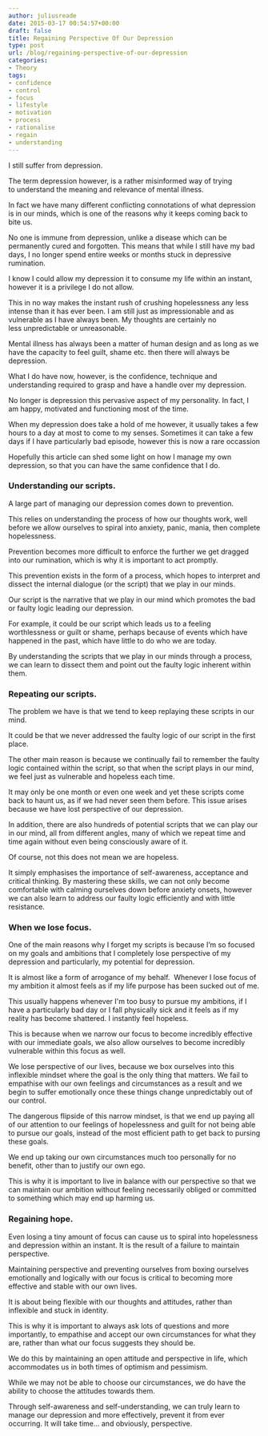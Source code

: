 ```yaml
---
author: juliusreade
date: 2015-03-17 00:54:57+00:00
draft: false
title: Regaining Perspective Of Our Depression
type: post
url: /blog/regaining-perspective-of-our-depression
categories:
- Theory
tags:
- confidence
- control
- focus
- lifestyle
- motivation
- process
- rationalise
- regain
- understanding
---
```


I still suffer from depression.

The term depression however, is a rather misinformed way of trying to understand the meaning and relevance of mental illness.

In fact we have many different conflicting connotations of what depression is in our minds, which is one of the reasons why it keeps coming back to bite us.

<!-- more -->

No one is immune from depression, unlike a disease which can be permanently cured and forgotten. This means that while I still have my bad days, I no longer spend entire weeks or months stuck in depressive rumination.

I know I could allow my depression it to consume my life within an instant, however it is a privilege I do not allow.

This in no way makes the instant rush of crushing hopelessness any less intense than it has ever been. I am still just as impressionable and as vulnerable as I have always been. My thoughts are certainly no less unpredictable or unreasonable.

Mental illness has always been a matter of human design and as long as we have the capacity to feel guilt, shame etc. then there will always be depression.

What I do have now, however, is the confidence, technique and understanding required to grasp and have a handle over my depression.

No longer is depression this pervasive aspect of my personality. In fact, I am happy, motivated and functioning most of the time.

When my depression does take a hold of me however, it usually takes a few hours to a day at most to come to my senses. Sometimes it can take a few days if I have particularly bad episode, however this is now a rare occassion

Hopefully this article can shed some light on how I manage my own depression, so that you can have the same confidence that I do.


### Understanding our scripts.


A large part of managing our depression comes down to prevention.

This relies on understanding the process of how our thoughts work, well before we allow ourselves to spiral into anxiety, panic, mania, then complete hopelessness.

Prevention becomes more difficult to enforce the further we get dragged into our rumination, which is why it is important to act promptly.

This prevention exists in the form of a process, which hopes to interpret and dissect the internal dialogue (or the script) that we play in our minds.

Our script is the narrative that we play in our mind which promotes the bad or faulty logic leading our depression.

For example, it could be our script which leads us to a feeling worthlessness or guilt or shame, perhaps because of events which have happened in the past, which have little to do who we are today.

By understanding the scripts that we play in our minds through a process, we can learn to dissect them and point out the faulty logic inherent within them.


### Repeating our scripts.


The problem we have is that we tend to keep replaying these scripts in our mind.

It could be that we never addressed the faulty logic of our script in the first place.

The other main reason is because we continually fail to remember the faulty logic contained within the script, so that when the script plays in our mind, we feel just as vulnerable and hopeless each time.

It may only be one month or even one week and yet these scripts come back to haunt us, as if we had never seen them before. This issue arises because we have lost perspective of our depression.

In addition, there are also hundreds of potential scripts that we can play our in our mind, all from different angles, many of which we repeat time and time again without even being consciously aware of it.

Of course, not this does not mean we are hopeless.

It simply emphasises the importance of self-awareness, acceptance and critical thinking. By mastering these skills, we can not only become comfortable with calming ourselves down before anxiety onsets, however we can also learn to address our faulty logic efficiently and with little resistance.


### When we lose focus.


One of the main reasons why I forget my scripts is because I’m so focused on my goals and ambitions that I completely lose perspective of my depression and particularly, my potential for depression.

It is almost like a form of arrogance of my behalf.  Whenever I lose focus of my ambition it almost feels as if my life purpose has been sucked out of me.

This usually happens whenever I'm too busy to pursue my ambitions, if I have a particularly bad day or I fall physically sick and it feels as if my reality has become shattered. I instantly feel hopeless.

This is because when we narrow our focus to become incredibly effective with our immediate goals, we also allow ourselves to become incredibly vulnerable within this focus as well.

We lose perspective of our lives, because we box ourselves into this inflexible mindset where the goal is the only thing that matters. We fail to empathise with our own feelings and circumstances as a result and we begin to suffer emotionally once these things change unpredictably out of our control.

The dangerous flipside of this narrow mindset, is that we end up paying all of our attention to our feelings of hopelessness and guilt for not being able to pursue our goals, instead of the most efficient path to get back to pursing these goals.

We end up taking our own circumstances much too personally for no benefit, other than to justify our own ego.

This is why it is important to live in balance with our perspective so that we can maintain our ambition without feeling necessarily obliged or committed to something which may end up harming us.


### Regaining hope.


Even losing a tiny amount of focus can cause us to spiral into hopelessness and depression within an instant. It is the result of a failure to maintain perspective.

Maintaining perspective and preventing ourselves from boxing ourselves emotionally and logically with our focus is critical to becoming more effective and stable with our own lives.

It is about being flexible with our thoughts and attitudes, rather than inflexible and stuck in identity.

This is why it is important to always ask lots of questions and more importantly, to empathise and accept our own circumstances for what they are, rather than what our focus suggests they should be.

We do this by maintaining an open attitude and perspective in life, which accommodates us in both times of optimism and pessimism.

While we may not be able to choose our circumstances, we do have the ability to choose the attitudes towards them.

Through self-awareness and self-understanding, we can truly learn to manage our depression and more effectively, prevent it from ever occurring. It will take time... and obviously, perspective.
